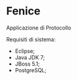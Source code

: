 # Fenice
Applicazione di Protocollo

Requisiti di sistema:
- Eclipse;
- Java JDK 7;
- JBoss 5.1;
- PostgreSQL;

